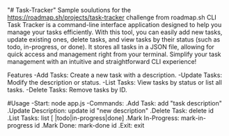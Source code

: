 "# Task-Tracker" 
Sample soulutions for the https://roadmap.sh/projects/task-tracker challenge from roadmap.sh
CLI Task Tracker is a command-line interface application designed to help you manage your tasks efficiently. With this tool, you can easily add new tasks, update existing ones, delete tasks, and view tasks by their status (such as todo, in-progress, or done). It stores all tasks in a JSON file, allowing for quick access and management right from your terminal. Simplify your task management with an intuitive and straightforward CLI experience!

Features
-Add Tasks: Create a new task with a description.
-Update Tasks: Modify the description or status.
-List Tasks: View tasks by status or list all tasks.
-Delete Tasks: Remove tasks by ID.


#Usage
-Start:
   node app.js
-Commands:
.Add Task: add "task description"
.Update Description: update id "new description"
.Delete Task: delete id
.List Tasks: list [ |todo|in-progress|done]
.Mark In-Progress: mark-in-progress id
.Mark Done: mark-done id
.Exit: exit